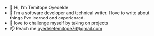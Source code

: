 - 👋 Hi, I’m Temitope Oyedelde
- 👀 I’m a software developer and technical writer. I love to write about things I've  learned and experienced.
- 🌱 love to challenge myself by taking on projects 
- 📫  Reach me oyedeletemitope76@gmail.com

<!---
oyedeletemitope/oyedeletemitope is a ✨ special ✨ repository because its `README.md` (this file) appears on your GitHub profile.
You can click the Preview link to take a look at your changes.
--->
